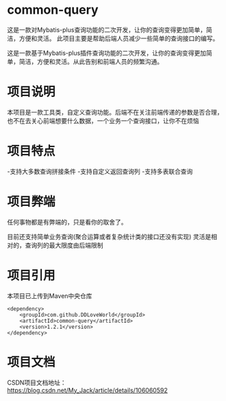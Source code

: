 # common-query
这是一款对Mybatis-plus查询功能的二次开发，让你的查询变得更加简单，简洁，方便和灵活。
此项目主要是帮助后端人员减少一些简单的查询接口的编写。

这是一款基于Mybatis-plus插件查询功能的二次开发，让你的查询变得更加简单，简洁，方便和灵活。从此告别和前端人员的频繁沟通。

# 项目说明
本项目是一款工具类，自定义查询功能。后端不在关注前端传递的参数是否合理，也不在去关心前端想要什么数据，一个业务一个查询接口，让你不在烦恼
# 项目特点
-支持大多数查询拼接条件
-支持自定义返回查询列
-支持多表联合查询
# 项目弊端
 任何事物都是有弊端的，只是看你的取舍了。

 目前还支持简单业务查询(聚合运算或者复杂统计类的接口还没有实现)
 灵活是相对的，查询列的最大限度由后端限制
# 项目引用
 本项目已上传到Maven中央仓库

    <dependency>
        <groupId>com.github.DDLoveWorld</groupId>
        <artifactId>common-query</artifactId>
        <version>1.2.1</version>
    </dependency>
# 项目文档
 CSDN项目文档地址：https://blog.csdn.net/My_Jack/article/details/106060592

